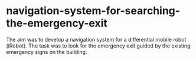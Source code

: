 # navigation-system-for-searching-the-emergency-exit
The aim was to develop a navigation system for a differential mobile robot (iRobot). The task was to look for the emergency exit guided by the existing emergency signs on the building.
